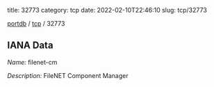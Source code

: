 title: 32773
category: tcp
date: 2022-02-10T22:46:10
slug: tcp/32773

[portdb](/) / [tcp](/category/tcp.html) / 32773


## IANA Data

_Name:_ filenet-cm

_Description:_ FileNET Component Manager

